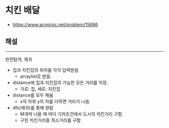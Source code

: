 # 치킨 배달

- https://www.acmicpc.net/problem/15686

## 해설

---

완전탐색, 재귀

- 집과 치킨집의 위치를 각각 입력받음
  - arraylist로 받음.
- distance에 집과 치킨집의 가능한 모든 거리를 저장.
  - 가로: 집, 세로: 치킨집
- distance를 모두 채움
  - x의 차와 y의 차를 더하면 거리가 나옴.
- dfs(재귀)를 통해 완탐
  - M개씩 나올 때 마다 기저조건에서 도시의 치킨거리 구함.
  - 구한 치킨거리중 최소거리를 구함.